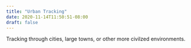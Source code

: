 ```yaml
---
title: "Urban Tracking"
date: 2020-11-14T11:50:51-08:00
draft: false
---
```


Tracking through cities, large towns, or other more civilzed environments.
